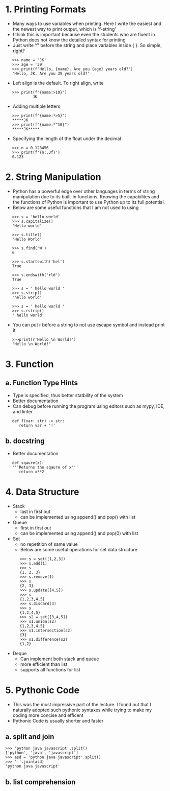 # 1. Printing Formats
- Many ways to use variables when printing. Here I write the easiest and the newest way to print output, which is 'f-string'
- I think this is important because even the students who are fluent in Python does not know the detailed syntax for printing
- Just write 'f' before the string and place variables inside { }. So simple, right?
```
   >>> name = 'JK'
   >>> age = '39'
   >>> print(f"Hello, {name}. Are you {age} years old?")
   'Hello, JK. Are you 39 years old?'
```
- Left align is the default. To right align, write
```
   >>> print(f"{name:>10}")
            JK
```
- Adding multiple letters
```
   >>> print(f"{name:*>5}")
   *****JK
   >>> print(f"{name:*^10}")
   *****JK*****
```
- Specifying the length of the float under the decimal
```
   >>> n = 0.123456
   >>> print(f'{n:.3f}')
   0.123
```

# 2. String Manipulation
- Python has a powerful edge over other languages in terms of string manipulation due to its built-in functions. Knowing the capabilites and the functions of Python is important to use Python up to its full potential. 
- Below are some useful functions that I am not used to using
```
   >>> s = 'hello world'
   >>> s.capitalize()
   'Hello world'
   
   >>> s.title()
   'Hello World'
   
   >>> s.find('W')
   6
   
   >>> s.startswith('hel')
   True
   
   >>> s.endswith('rld')
   True
   
   >>> s = ' hello world '
   >>> s.strip()
   'hello world'
   
   >>> s = ' hello world '
   >>> s.rstrip()
   ' hello world'
```
- You can put r before a string to not use escape symbol and instead print it
```
   >>>print(r'Hello \n World!")
   'Hello \n World!"
```
# 3. Function
## a. Function Type Hints
- Type is specified, thus better statbility of the system
- Better documentation
- Can debug before running the program using editors such as mypy, IDE, and linter
```
   def f(var: str) -> str:
      return var + '!'
```
## b. docstring
- Better documentation
```
   def sqaure(x):
   '''Returns the sqaure of x'''
      return x**2
```
# 4. Data Structure
- Stack
   * last in first out
   * can be implemented using append() and pop() with list
- Queue
   * first in first out
   * can be implemented using append() and pop(0) with list
- Set
   * no repetition of same value
   * Below are some useful operations for set data structure
   ```
      >>> s = set([1,2,3])
      >>> s.add(1)
      >>> s
      {1, 2, 3}
      >>> s.remove(1)
      >>> s
      {2, 3}
      >>> s.update([4,5])
      >>> s
      {1,2,3,4,5}
      >>> s.discard(3)
      >>> s
      {1,2,4,5}
      >>> s2 = set([3,4,5])
      >>> s1.union(s2)
      {1,2,3,4,5}
      >>> s1.intersection(s2)
      {3}
      >>> s1.difference(s2)
      {1,2}
- Deque
   * Can implement both stack and queue
   * more efficient than list
   * supports all functions for list
# 5. Pythonic Code
- This was the most impressive part of the lecture. I found out that I naturally adopted such pythonic syntaxes while trying to make my coding more concise and efficent
- Pythonic Code is usually shorter and faster
## a. split and join
```
>>> 'python java javascript'.split()
['python', 'java', 'javascript']
>>> asd = 'python java javascript'.split()
>>> ' '.join(asd)
'python java javascript'
```
## b. list comprehension
```


